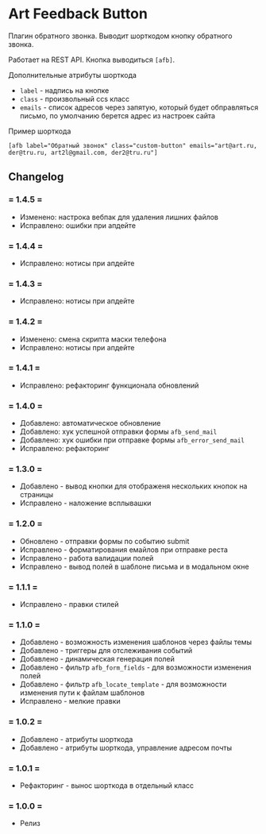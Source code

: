 # Art Feedback Button

Плагин обратного звонка. Выводит шорткодом кнопку обратного звонка. 

Работает на REST API. Кнопка выводиться `[afb]`. 

Дополнительные атрибуты шорткода
* `label` - надпись на кнопке
* `class` - произвольный ccs класс
* `emails` - список адресов через запятую, который будет обправляться письмо, по умолчанию берется адрес из настроек сайта

Пример шорткода

```[afb label="Обратный звонок" class="custom-button" emails="art@art.ru, der@tru.ru, art2l@gmail.com, der2@tru.ru"]```

## Changelog

### = 1.4.5 =
* Изменено: настрока вебпак для удаления лишних файлов
* Исправлено: ошибки при апдейте

### = 1.4.4 =
* Исправлено: нотисы при апдейте

### = 1.4.3 =
* Исправлено: нотисы при апдейте

### = 1.4.2 =
* Изменено: смена скрипта маски телефона
* Исправлено: нотисы при апдейте

### = 1.4.1 =
* Исправлено: рефакторинг функционала обновлений

### = 1.4.0 =
* Добавлено: автоматическое обновление
* Добавлено: хук успешной отправки формы `afb_send_mail`
* Добавлено: хук ошибки при отправке формы `afb_error_send_mail`
* Исправлено: рефакторинг

### = 1.3.0 =
* Добавлено - вывод кнопки для отображеня нескольких кнопок на страницы
* Исправлено - наложение всплывашки

### = 1.2.0 =
* Обновлено - отправки формы по событию submit
* Исправлено - форматирования емайлов при отправке реста
* Исправлено - работа валидации полей
* Исправлено - вывод полей в шаблоне письма и в модальном окне

### = 1.1.1 =
* Исправлено - правки стилей

### = 1.1.0 =
* Добавлено - возможность изменения шаблонов через файлы темы
* Добавлено - триггеры для отслеживания событий
* Добавлено - динамическая генерация полей
* Добавлено - фильтр `afb_form_fields` - для возможности изменения полей
* Добавлено - фильтр `afb_locate_template` - для возможности изменения пути к файлам шаблонов
* Исправлено - мелкие правки

### = 1.0.2 =
* Добавлено - атрибуты шорткода
* Добавлено - атрибуты шорткода, управление адресом почты

### = 1.0.1 =
* Рефакторинг - вынос шорткода в отдельный класс

### = 1.0.0 =
* Релиз
